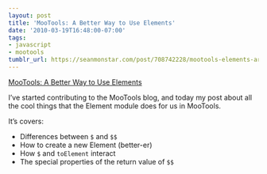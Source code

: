 ```yaml
---
layout: post
title: 'MooTools: A Better Way to Use Elements'
date: '2010-03-19T16:48:00-07:00'
tags:
- javascript
- mootools
tumblr_url: https://seanmonstar.com/post/708742228/mootools-elements-are-king
---
```

[MooTools: A Better Way to Use Elements](http://mootools.net/blog/2010/03/19/a-better-way-to-use-elements/)  

I’ve started contributing to the MooTools blog, and today my post about all the cool things that the Element module does for us in MooTools.

It’s covers:

- Differences between `$` and `$$` 
- How to create a new Element (better-er) 
- How `$` and `toElement` interact 
- The special properties of the return value of `$$`

